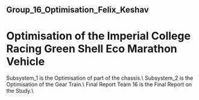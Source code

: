 ## Group_16_Optimisation_Felix_Keshav

# Optimisation of the Imperial College Racing Green Shell Eco Marathon Vehicle

Subsystem_1 is the Optimisation of part of the chassis.\\
Subsystem_2 is the Optimisation of the Gear Train.\\
Final Report Team 16 is the Final Report on the Study.\\

